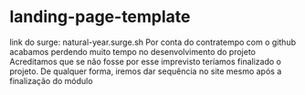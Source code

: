 # landing-page-template
link do surge: natural-year.surge.sh 
Por conta do contratempo com o github acabamos perdendo muito tempo no desenvolvimento do projeto Acreditamos que se não fosse por esse imprevisto teríamos finalizado o projeto. 
De qualquer forma, iremos dar sequência no site mesmo após a finalização do módulo
